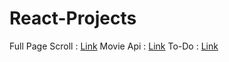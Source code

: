 # React-Projects

Full Page Scroll  : <a href="https://fullpages.netlify.app/">Link</a>
Movie Api  : <a href="https://movieapi001.netlify.app/">Link</a>
To-Do  : <a href="https://to-do-app-007.netlify.app/">Link</a>
